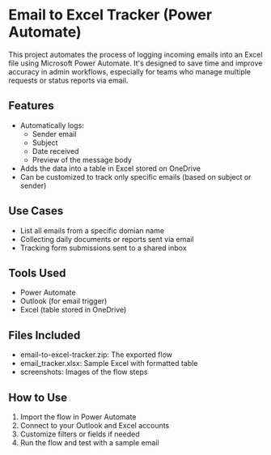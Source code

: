 # Email to Excel Tracker (Power Automate)
This project automates the process of logging incoming emails into an Excel file using Microsoft Power Automate. It's designed to save time and improve accuracy in admin workflows, especially for teams who manage multiple requests or status reports via email.

## Features
- Automatically logs:
  - Sender email
  - Subject
  - Date received
  - Preview of the message body
- Adds the data into a table in Excel stored on OneDrive
- Can be customized to track only specific emails (based on subject or sender)

## Use Cases
- List all emails from a specific domian name 
- Collecting daily documents or reports sent via email
- Tracking form submissions sent to a shared inbox

## Tools Used
- Power Automate
- Outlook (for email trigger)
- Excel (table stored in OneDrive)


## Files Included
- email-to-excel-tracker.zip: The exported flow
- email_tracker.xlsx: Sample Excel with formatted table
- screenshots: Images of the flow steps

## How to Use
1. Import the flow in Power Automate
2. Connect to your Outlook and Excel accounts
3. Customize filters or fields if needed
4. Run the flow and test with a sample email
